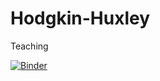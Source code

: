 # Hodgkin-Huxley
Teaching

[![Binder](https://mybinder.org/badge_logo.svg)](https://mybinder.org/v2/gh/SeeebO/Hodgkin-Huxley/master)
